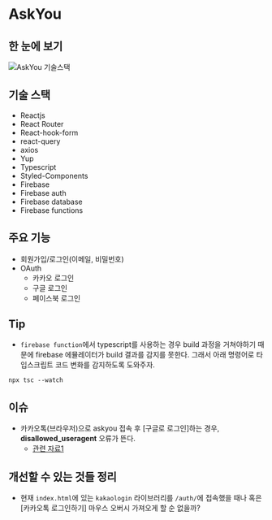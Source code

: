 # AskYou

## 한 눈에 보기

![AskYou 기술스택](https://user-images.githubusercontent.com/27342882/107143735-138f0a00-697a-11eb-93e3-e0a61c72f728.PNG)

## 기술 스택
- Reactjs
- React Router
- React-hook-form
- react-query
- axios
- Yup
- Typescript
- Styled-Components
- Firebase
- Firebase auth
- Firebase database
- Firebase functions

## 주요 기능
- 회원가입/로그인(이메일, 비밀번호)
- OAuth
  - 카카오 로그인
  - 구글 로그인
  - 페이스북 로그인

## Tip
- `firebase function`에서 typescript를 사용하는 경우 build 과정을 거쳐야하기 때문에 firebase 에뮬레이터가  build 결과를 감지를 못한다. 그래서 아래 명령어로 타입스크립트 코드 변화를 감지하도록 도와주자.
```
npx tsc --watch
```

## 이슈
- 카카오톡(브라우저)으로 askyou 접속 후 [구글로 로그인]하는 경우, **disallowed_useragent** 오류가 뜬다. 
  - [관련 자료1](https://developers-kr.googleblog.com/2016/08/modernizing-oauth-interactions-in-native-apps.html)

## 개선할 수 있는 것들 정리
- 현재 `index.html`에 있는 `kakaologin` 라이브러리를 `/auth/`에 접속했을 때나 혹은 [카카오톡 로그인하기] 마우스 오버시 가져오게 할 순 없을까?